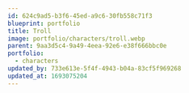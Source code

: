 ```yaml
---
id: 624c9ad5-b3f6-45ed-a9c6-30fb558c71f3
blueprint: portfolio
title: Troll
image: portfolio/characters/troll.webp
parent: 9aa3d5c4-9a49-4eea-92e6-e38f666bbc0e
portfolio:
  - characters
updated_by: 733e613e-5f4f-4943-b04a-83cf5f969268
updated_at: 1693075204
---
```

